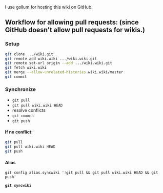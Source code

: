I use gollum for hosting this wiki on GitHub.

## Workflow for allowing pull requests: (since GitHub doesn't allow pull requests for wikis.)

### Setup
```sh
git clone .../wiki.git
git remote add wiki.wiki .../wiki.wiki.git
git remote set-url origin --add .../wiki.wiki.git
git fetch wiki.wiki
git merge --allow-unrelated-histories wiki.wiki/master
git commit
```

### Synchronize
* `git pull`
* `git pull wiki.wiki HEAD`
* resolve conflicts
* `git commit`
* `git push`

#### If no conflict:
```sh
git pull
git pull wiki.wiki HEAD
git push
```

#### Alias
`git config alias.syncwiki '!git pull && git pull wiki.wiki HEAD && git push'`

**`git syncwiki`**